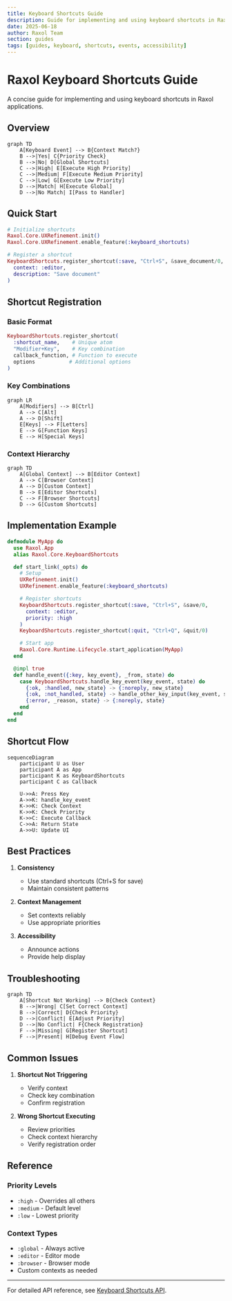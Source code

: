 ```yaml
---
title: Keyboard Shortcuts Guide
description: Guide for implementing and using keyboard shortcuts in Raxol applications
date: 2025-06-18
author: Raxol Team
section: guides
tags: [guides, keyboard, shortcuts, events, accessibility]
---
```


# Raxol Keyboard Shortcuts Guide

A concise guide for implementing and using keyboard shortcuts in Raxol applications.

## Overview

```mermaid
graph TD
    A[Keyboard Event] --> B{Context Match?}
    B -->|Yes| C{Priority Check}
    B -->|No| D[Global Shortcuts]
    C -->|High| E[Execute High Priority]
    C -->|Medium| F[Execute Medium Priority]
    C -->|Low| G[Execute Low Priority]
    D -->|Match| H[Execute Global]
    D -->|No Match| I[Pass to Handler]
```

## Quick Start

```elixir
# Initialize shortcuts
Raxol.Core.UXRefinement.init()
Raxol.Core.UXRefinement.enable_feature(:keyboard_shortcuts)

# Register a shortcut
KeyboardShortcuts.register_shortcut(:save, "Ctrl+S", &save_document/0,
  context: :editor,
  description: "Save document"
)
```

## Shortcut Registration

### Basic Format

```elixir
KeyboardShortcuts.register_shortcut(
  :shortcut_name,    # Unique atom
  "Modifier+Key",    # Key combination
  callback_function, # Function to execute
  options           # Additional options
)
```

### Key Combinations

```mermaid
graph LR
    A[Modifiers] --> B[Ctrl]
    A --> C[Alt]
    A --> D[Shift]
    E[Keys] --> F[Letters]
    E --> G[Function Keys]
    E --> H[Special Keys]
```

### Context Hierarchy

```mermaid
graph TD
    A[Global Context] --> B[Editor Context]
    A --> C[Browser Context]
    A --> D[Custom Context]
    B --> E[Editor Shortcuts]
    C --> F[Browser Shortcuts]
    D --> G[Custom Shortcuts]
```

## Implementation Example

```elixir
defmodule MyApp do
  use Raxol.App
  alias Raxol.Core.KeyboardShortcuts

  def start_link(_opts) do
    # Setup
    UXRefinement.init()
    UXRefinement.enable_feature(:keyboard_shortcuts)

    # Register shortcuts
    KeyboardShortcuts.register_shortcut(:save, "Ctrl+S", &save/0,
      context: :editor,
      priority: :high
    )
    KeyboardShortcuts.register_shortcut(:quit, "Ctrl+Q", &quit/0)

    # Start app
    Raxol.Core.Runtime.Lifecycle.start_application(MyApp)
  end

  @impl true
  def handle_event({:key, key_event}, _from, state) do
    case KeyboardShortcuts.handle_key_event(key_event, state) do
      {:ok, :handled, new_state} -> {:noreply, new_state}
      {:ok, :not_handled, state} -> handle_other_key_input(key_event, state)
      {:error, _reason, state} -> {:noreply, state}
    end
  end
end
```

## Shortcut Flow

```mermaid
sequenceDiagram
    participant U as User
    participant A as App
    participant K as KeyboardShortcuts
    participant C as Callback

    U->>A: Press Key
    A->>K: handle_key_event
    K->>K: Check Context
    K->>K: Check Priority
    K->>C: Execute Callback
    C->>A: Return State
    A->>U: Update UI
```

## Best Practices

1. **Consistency**

   - Use standard shortcuts (Ctrl+S for save)
   - Maintain consistent patterns

2. **Context Management**

   - Set contexts reliably
   - Use appropriate priorities

3. **Accessibility**
   - Announce actions
   - Provide help display

## Troubleshooting

```mermaid
graph TD
    A[Shortcut Not Working] --> B{Check Context}
    B -->|Wrong| C[Set Correct Context]
    B -->|Correct| D{Check Priority}
    D -->|Conflict| E[Adjust Priority]
    D -->|No Conflict| F{Check Registration}
    F -->|Missing| G[Register Shortcut]
    F -->|Present| H[Debug Event Flow]
```

## Common Issues

1. **Shortcut Not Triggering**

   - Verify context
   - Check key combination
   - Confirm registration

2. **Wrong Shortcut Executing**
   - Review priorities
   - Check context hierarchy
   - Verify registration order

## Reference

### Priority Levels

- `:high` - Overrides all others
- `:medium` - Default level
- `:low` - Lowest priority

### Context Types

- `:global` - Always active
- `:editor` - Editor mode
- `:browser` - Browser mode
- Custom contexts as needed

---

For detailed API reference, see [Keyboard Shortcuts API](../api/keyboard_shortcuts.md).
